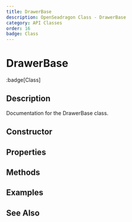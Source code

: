 ```yaml
---
title: DrawerBase
description: OpenSeadragon Class - DrawerBase
category: API Classes
order: 16
badge: Class
---
```


# DrawerBase

:badge[Class]

## Description

Documentation for the DrawerBase class.

## Constructor

## Properties

## Methods

## Examples

## See Also
